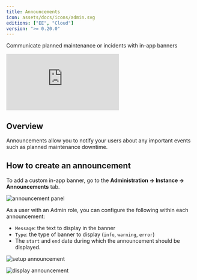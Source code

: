 ```yaml
---
title: Announcements
icon: assets/docs/icons/admin.svg
editions: ["EE", "Cloud"]
version: ">= 0.20.0"
---
```


Communicate planned maintenance or incidents with in-app banners

<div class="video-container">
  <iframe src="https://www.youtube.com/embed/2QqGABneiNI?si=iT2NleQpZFYL2g66" title="YouTube video player" frameborder="0" allow="accelerometer; autoplay; clipboard-write; encrypted-media; gyroscope; picture-in-picture; web-share" referrerpolicy="strict-origin-when-cross-origin" allowfullscreen></iframe>
</div>

## Overview

Announcements allow you to notify your users about any important events such as planned maintenance downtime.

## How to create an announcement

To add a custom in-app banner, go to the **Administration → Instance → Announcements** tab.

![announcement panel](assets/docs/enterprise/announcement/main_announcement.png)

As a user with an Admin role, you can configure the following within each announcement:

- `Message`: the text to display in the banner
- `Type`: the type of banner to display (`info`, `warning`, `error`)
- The `start` and `end` date during which the announcement should be displayed.

![setup announcement](assets/docs/enterprise/announcement/setup_announcement.png)

![display announcement](assets/docs/enterprise/announcement/display_announcement.png)

